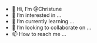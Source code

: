 - 👋 Hi, I’m @Christune
- 👀 I’m interested in ...
- 🌱 I’m currently learning ...
- 💞️ I’m looking to collaborate on ...
- 📫 How to reach me ...

<!---
Christune/Christune is a ✨ special ✨ repository because its `README.md` (this file) appears on your GitHub profile.
You can click the Preview link to take a look at your changes.
--->
